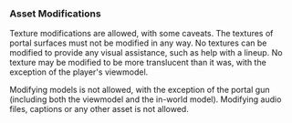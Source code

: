 ### Asset Modifications

Texture modifications are allowed, with some caveats. The textures of portal surfaces
must not be modified in any way. No textures can be modified to provide any visual
assistance, such as help with a lineup. No texture may be modified to be more
translucent than it was, with the exception of the player's viewmodel.

Modifying models is not allowed, with the exception of the portal gun (including both
the viewmodel and the in-world model). Modifying audio files, captions or any other
asset is not allowed.
